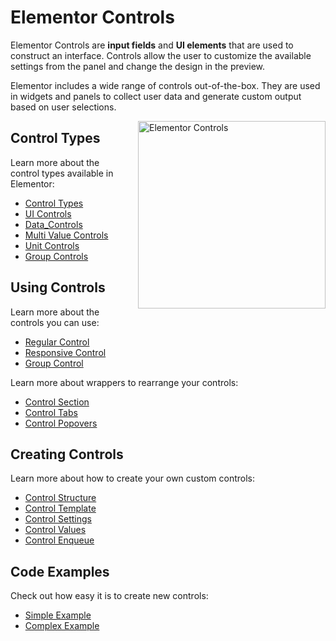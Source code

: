 # Elementor Controls

<Badge type="tip" vertical="top" text="Elementor Core" /> <Badge type="warning" vertical="top" text="Advanced" />

Elementor Controls are **input fields** and **UI elements** that are used to construct an interface. Controls allow the user to customize the available settings from the panel and change the design in the preview.

Elementor includes a wide range of controls out-of-the-box. They are used in widgets and panels to collect user data and generate custom output based on user selections.

<img :src="$withBase('/assets/img/elementor-controls.png')" alt="Elementor Controls" style="float: right; width: 300px; margin-left: 20px; margin-bottom: 20px;">

## Control Types

Learn more about the control types available in Elementor:

* [Control Types](/controls/control-types)
* [UI Controls](/controls/ui-controls)
* [Data_Controls](/controls/data-controls)
* [Multi Value Controls](/controls/multi-value-controls)
* [Unit Controls](/controls/unit-controls)
* [Group Controls](/controls/group-controls)

## Using Controls

Learn more about the controls you can use:

* [Regular Control](/controls/regular-control)
* [Responsive Control](/controls/responsive-control)
* [Group Control](/controls/group-control)

Learn more about wrappers to rearrange your controls:

* [Control Section](/controls/control-section)
* [Control Tabs](/controls/control-tabs)
* [Control Popovers](/controls/control-popovers)

## Creating Controls

Learn more about how to create your own custom controls:

* [Control Structure](/controls/control-structure)
* [Control Template](/controls/control-template)
* [Control Settings](/controls/control-settings)
* [Control Values](/controls/control-values)
* [Control Enqueue](/controls/control-enqueue)

## Code Examples

Check out how easy it is to create new controls:

* [Simple Example](/controls/simple-example)
* [Complex Example](/controls/complex-example)
